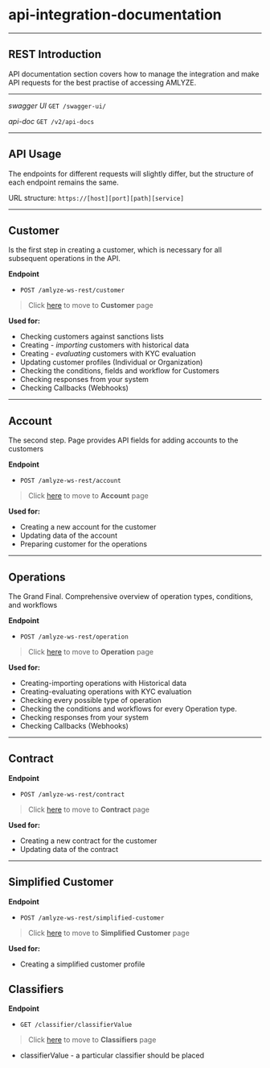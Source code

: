 # api-integration-documentation

---
## REST Introduction

API documentation section covers how to manage the integration and make API requests for the best practise of accessing AMLYZE.

---

*swagger UI* `GET /swagger-ui/`

*api-doc* `GET /v2/api-docs`

---
## API Usage

The endpoints for different requests will slightly differ, but the structure of each endpoint remains the same.

URL structure: `https://[host][port][path][service]`

---
## Customer

Is the first step in creating a customer, which is necessary for all subsequent operations in the API.

<b>Endpoint</b>

* `POST /amlyze-ws-rest/customer`

> Click [here](customer/customer.md)  to move to <b>Customer</b> page

    
<b>Used for:</b>
* Checking customers against sanctions lists
* Creating - <i>importing</i> customers with historical data
* Creating - <i>evaluating</i> customers with KYC evaluation
* Updating customer profiles (Individual or Organization)
* Checking the conditions, fields and workflow for Customers
* Checking responses from your system
* Checking Callbacks (Webhooks)
---

## Account
The second step. Page provides API fields for adding accounts to the customers

<b>Endpoint</b>

* `POST /amlyze-ws-rest/account`


> Click [here](account/account.md)  to move to <b>Account</b> page


<b>Used for:</b>
* Creating a new account for the customer
* Updating data of the account
* Preparing customer for the operations

---

## Operations
The Grand Final. Comprehensive overview of operation types, conditions, and workflows

<b>Endpoint</b>

* `POST /amlyze-ws-rest/operation`

> Click [here](operation/operation.md) to move to <b>Operation</b> page


<b>Used for:</b>
* Creating-importing operations with Historical data
* Creating-evaluating operations with KYC evaluation
* Checking  every possible type of operation
* Checking the conditions and workflows for every Operation type.
* Checking responses from your system
* Checking Callbacks (Webhooks)
---

## Contract

<b>Endpoint</b>

 * `POST /amlyze-ws-rest/contract`

 > Click [here](contract/contract.md) to move to <b>Contract</b> page

<b>Used for:</b>
* Creating a new contract for the customer
* Updating data of the contract

---

## Simplified Customer

<b>Endpoint</b>

* `POST /amlyze-ws-rest/simplified-customer`

> Click [here](simplifiedCustomer/simplifiedCustomer.md) to move to <b>Simplified Customer</b> page


<b>Used for:</b>
* Creating a simplified customer profile


## Classifiers

<b>Endpoint</b>

* `GET /classifier/classifierValue`


 > Click [here](../Classifiers/classifiers.md) to move to <b>Classifiers</b> page 
  

* classifierValue   - a particular classifier should be placed